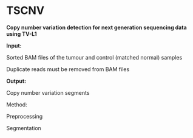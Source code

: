 # TSCNV
**Copy number variation detection for next generation sequencing data using TV-L1**

**Input:**

Sorted BAM files of the tumour and control (matched normal) samples

Duplicate reads must be removed from BAM files

**Output:**

Copy number variation segments


Method:

Preprocessing

Segmentation
